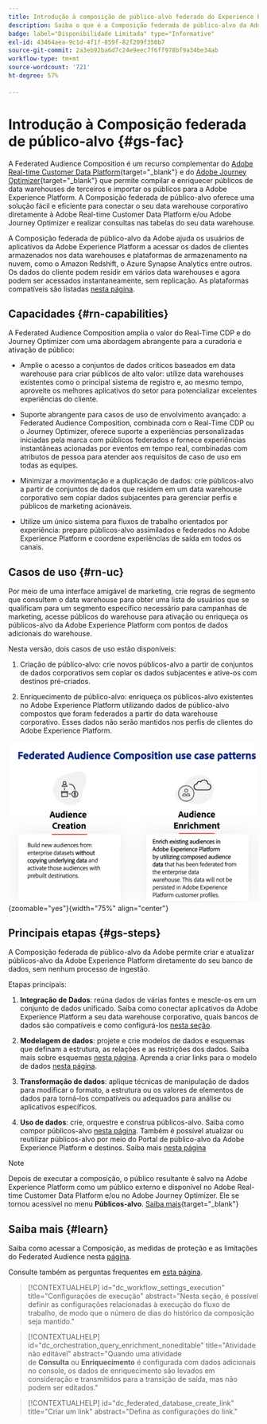 ```yaml
---
title: Introdução à composição de público-alvo federado do Experience Platform
description: Saiba o que é a Composição federada de público-alvo da Adobe e como usá-la na Adobe Experience Platform
badge: label="Disponibilidade Limitada" type="Informative"
exl-id: 43464aea-9c1d-4f1f-859f-82f209f350b7
source-git-commit: 2a3eb92ba6d7c24e9eec7f6ff978bf9a34be34ab
workflow-type: tm+mt
source-wordcount: '721'
ht-degree: 57%

---
```


# Introdução à Composição federada de público-alvo {#gs-fac}

A Federated Audience Composition é um recurso complementar do [Adobe Real-time Customer Data Platform](https://experienceleague.adobe.com/pt-br/docs/experience-platform/segmentation/home){target="_blank"} e do [Adobe Journey Optimizer](https://experienceleague.adobe.com/pt-br/docs/journey-optimizer/using/ajo-home){target="_blank"} que permite compilar e enriquecer públicos de data warehouses de terceiros e importar os públicos para a Adobe Experience Platform. A Composição federada de público-alvo oferece uma solução fácil e eficiente para conectar o seu data warehouse corporativo diretamente à Adobe Real-time Customer Data Platform e/ou Adobe Journey Optimizer e realizar consultas nas tabelas do seu data warehouse.

A Composição federada de público-alvo da Adobe ajuda os usuários de aplicativos da Adobe Experience Platform a acessar os dados de clientes armazenados nos data warehouses e plataformas de armazenamento na nuvem, como o Amazon Redshift, o Azure Synapse Analytics entre outros. Os dados do cliente podem residir em vários data warehouses e agora podem ser acessados instantaneamente, sem replicação. As plataformas compatíveis são listadas [nesta página](../connections/federated-db.md#supported-db).

## Capacidades {#rn-capabilities}

A Federated Audience Composition amplia o valor do Real-Time CDP e do Journey Optimizer com uma abordagem abrangente para a curadoria e ativação de público:

* Amplie o acesso a conjuntos de dados críticos baseados em data warehouse para criar públicos de alto valor: utilize data warehouses existentes como o principal sistema de registro e, ao mesmo tempo, aproveite os melhores aplicativos do setor para potencializar excelentes experiências do cliente.

* Suporte abrangente para casos de uso de envolvimento avançado: a Federated Audience Composition, combinada com o Real-Time CDP ou o Journey Optimizer, oferece suporte a experiências personalizadas iniciadas pela marca com públicos federados e fornece experiências instantâneas acionadas por eventos em tempo real, combinadas com atributos de pessoa para atender aos requisitos de caso de uso em todas as equipes.

* Minimizar a movimentação e a duplicação de dados: crie públicos-alvo a partir de conjuntos de dados que residem em um data warehouse corporativo sem copiar dados subjacentes para gerenciar perfis e públicos de marketing acionáveis.

* Utilize um único sistema para fluxos de trabalho orientados por experiência: prepare públicos-alvo assimilados e federados no Adobe Experience Platform e coordene experiências de saída em todos os canais.

## Casos de uso {#rn-uc}

Por meio de uma interface amigável de marketing, crie regras de segmento que consultem o data warehouse para obter uma lista de usuários que se qualificam para um segmento específico necessário para campanhas de marketing, acesse públicos do warehouse para ativação ou enriqueça os públicos-alvo da Adobe Experience Platform com pontos de dados adicionais do warehouse.

Nesta versão, dois casos de uso estão disponíveis:

1. Criação de público-alvo: crie novos públicos-alvo a partir de conjuntos de dados corporativos sem copiar os dados subjacentes e ative-os com destinos pré-criados.&#x200B;

1. Enriquecimento de público-alvo: enriqueça os públicos-alvo existentes no Adobe Experience Platform utilizando dados de público-alvo compostos que foram federados a partir do data warehouse corporativo. Esses dados não serão mantidos nos perfis de clientes do Adobe Experience Platform.

![diagrama](assets/fac-use-cases.png){zoomable="yes"}{width="75%" align="center"}

## Principais etapas {#gs-steps}

A Composição federada de público-alvo da Adobe permite criar e atualizar públicos-alvo da Adobe Experience Platform diretamente do seu banco de dados, sem nenhum processo de ingestão.

<!--![diagram](assets/steps-diagram.png){zoomable="yes"}{width="85%" align="center"}-->

Etapas principais:

1. **Integração de Dados**: reúna dados de várias fontes e mescle-os em um conjunto de dados unificado. Saiba como conectar aplicativos da Adobe Experience Platform a seu data warehouse corporativo, quais bancos de dados são compatíveis e como configurá-los [nesta seção](../connections/federated-db.md).

2. **Modelagem de dados**: projete e crie modelos de dados e esquemas que definam a estrutura, as relações e as restrições dos dados. Saiba mais sobre esquemas [nesta página](../customer/schemas.md). Aprenda a criar links para o modelo de dados [nesta página](../data-management/gs-models.md).

3. **Transformação de dados**: aplique técnicas de manipulação de dados para modificar o formato, a estrutura ou os valores de elementos de dados para torná-los compatíveis ou adequados para análise ou aplicativos específicos.

4. **Uso de dados**: crie, orquestre e construa públicos-alvo. Saiba como compor públicos-alvo [nesta página](../compositions/gs-compositions.md). Também é possível atualizar ou reutilizar públicos-alvo por meio do Portal de público-alvo da Adobe Experience Platform e destinos. Saiba mais [nesta página](../connections/destinations.md)

>[!NOTE]
>
>Depois de executar a composição, o público resultante é salvo na Adobe Experience Platform como um público externo e disponível no Adobe Real-time Customer Data Platform e/ou no Adobe Journey Optimizer. Ele se tornou acessível no menu **Públicos-alvo**. [Saiba mais](https://experienceleague.adobe.com/pt-br/docs/experience-platform/segmentation/ui/audience-portal){target="_blank"}

## Saiba mais {#learn}

<!-- Workflow + Workflow activities-->


Saiba como acessar a Composição, as medidas de proteção e as limitações do Federated Audience nesta [página](access-prerequisites.md).

Consulte também as perguntas frequentes em [esta página](faq.md).


>[!CONTEXTUALHELP]
>id="dc_workflow_settings_execution"
>title="Configurações de execução"
>abstract="Nesta seção, é possível definir as configurações relacionadas à execução do fluxo de trabalho, de modo que o número de dias do histórico da composição seja mantido."

>[!CONTEXTUALHELP]
>id="dc_orchestration_query_enrichment_noneditable"
>title="Atividade não editável"
>abstract="Quando uma atividade de **Consulta** ou **Enriquecimento** é configurada com dados adicionais no console, os dados de enriquecimento são levados em consideração e transmitidos para a transição de saída, mas não podem ser editados."

<!-- Create a link -->

>[!CONTEXTUALHELP]
>id="dc_federated_database_create_link"
>title="Criar um link"
>abstract="Defina as configurações do link."
